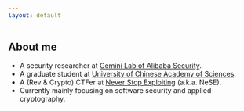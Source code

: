 ```yaml
---
layout: default
---
```

## About me

- A security researcher at [Gemini Lab of Alibaba Security](https://alibaba-gemini-lab.github.io/docs/about/).
- A graduate student at [University of Chinese Academy of Sciences](https://www.ucas.ac.cn).
- A (Rev & Crypto) CTFer at [Never Stop Exploiting](https://ctftime.org/team/13575) (a.k.a. NeSE).
- Currently mainly focusing on software security and applied cryptography.
